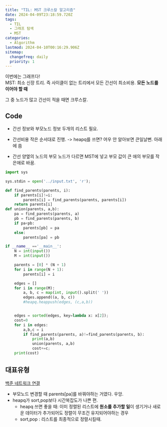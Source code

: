 ```yaml
---
title: "TIL: MST 크루스칼 알고리즘"
date: 2024-04-09T23:18:59.720Z
tags:
  - TIL
  - 그래프 탐색
  - MST
categories:
  - Algorithm
lastmod: 2024-04-10T00:16:29.906Z
sitemap:
  changefreq: daily
  priority: 1
---
```


이번에는 그래프다!<br>
MST: 최소 신장 트리. 즉 사이클이 없는 트리에서 모든 간선이 최소비용.
**모든 노드를 이어야 할 때**

그 중 노드가 많고 간선이 적을 때면 크루스칼.

## Code

- 간선 정보와 부모노드 정보 두개의 리스트 필요.
- 간선비용 작은 순서대로 진행.
  -> heapq를 쓰면? 어우 안 알아보면 큰일날뻔. 아래에 씀

- 간선 양옆의 노드의 부모 노드가 다르면 MST에 넣고 부모 값이 큰 애의 부모를 작은애로 바꿈.

```py
import sys

sys.stdin = open('../input.txt', 'r');

def find_parents(parents, i):
    if parents[i]!=i:
        parents[i] = find_parents(parents, parents[i])
    return parents[i]
def union(parents, a,b):
    pa = find_parents(parents, a)
    pb = find_parents(parents, b)
    if pa<pb:
        parents[pb] = pa
    else:
        parents[pa] = pb

if __name__ =='__main__':
    N = int(input())
    M = int(input())

    parents = [0] * (N + 1)
    for i in range(N + 1):
        parents[i] = i

    edges = []
    for i in range(M):
        a, b, c = map(int, input().split(' '))
        edges.append((a, b, c))
        #heapq.heappush(edges, (c,a,b))


    edges = sorted(edges, key=lambda x: x[2]);
    cost=0
    for i in edges:
        a,b,c = i
        if find_parents(parents, a)!=find_parents(parents, b):
            print(a,b)
            union(parents, a,b)
            cost+=c;
    print(cost)
```

## 대표유형

[백준 네트워크 연결](https://www.acmicpc.net/problem/1922)

- 부모노드 변경할 때 parents[pa]를 바꿔야하는 거였다. 우앙.
- heapq가 sort,pop보다 시간복잡도가 나쁜 편.
  - heapq 쓰면 좋을 때: 이미 정렬된 리스트에 **원소를 추가할 일**이 생기거나
    새로운 데이터가 추가되어도 정렬이 무조건 유지되어야하는 경우
  - sort,pop : 리스트를 최종적으로 정렬시킬때.
